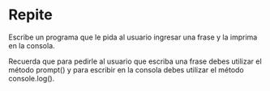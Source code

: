 # Repite

Escribe un programa que le pida al usuario ingresar una frase y la imprima en la consola.

Recuerda que para pedirle al usuario que escriba una frase debes utilizar el método prompt() y para escribir en la consola debes utilizar el método console.log().